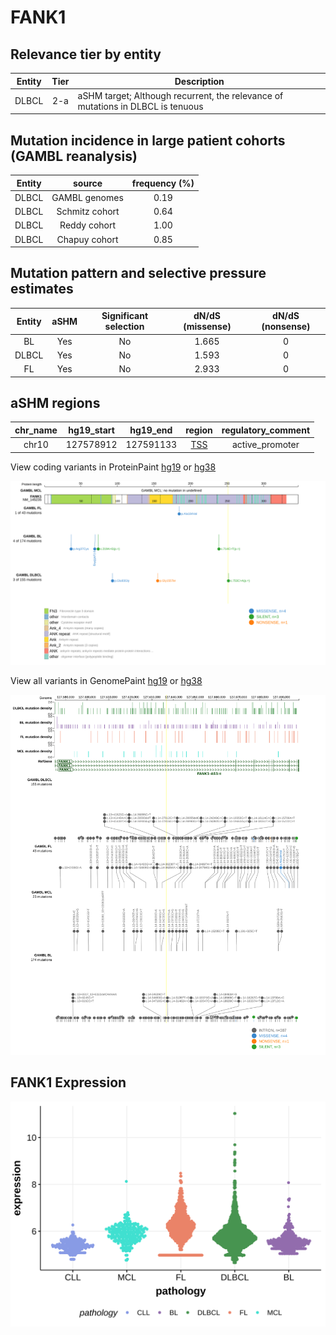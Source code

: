 # FANK1

## Relevance tier by entity

|Entity|Tier|Description                              |
|:------:|:----:|-----------------------------------------|
|DLBCL |2-a | aSHM target; Although recurrent, the relevance of mutations in DLBCL is tenuous |

## Mutation incidence in large patient cohorts (GAMBL reanalysis)

|Entity|source        |frequency (%)|
|:------:|:--------------:|:-------------:|
|DLBCL |GAMBL genomes |0.19         |
|DLBCL |Schmitz cohort|0.64         |
|DLBCL |Reddy cohort  |1.00         |
|DLBCL |Chapuy cohort |0.85         |

## Mutation pattern and selective pressure estimates

|Entity|aSHM|Significant selection|dN/dS (missense)|dN/dS (nonsense)|
|:------:|:----:|:---------------------:|:----------------:|:----------------:|
|BL    |Yes |No                   |1.665           |0               |
|DLBCL |Yes |No                   |1.593           |0               |
|FL    |Yes |No                   |2.933           |0               |

## aSHM regions

|chr_name|hg19_start|hg19_end |region                                                                                      |regulatory_comment|
|:--------:|:----------:|:---------:|:--------------------------------------------------------------------------------------------:|:------------------:|
|chr10   |127578912 |127591133|[TSS](https://genome.ucsc.edu/s/rdmorin/GAMBL%20hg19?position=chr10%3A127578912%2D127591133)|active_promoter   |


View coding variants in ProteinPaint [hg19](https://morinlab.github.io/LLMPP/GAMBL/FANK1_protein.html)  or [hg38](https://morinlab.github.io/LLMPP/GAMBL/FANK1_protein_hg38.html)

![image](images/proteinpaint/FANK1_NM_145235.svg)

View all variants in GenomePaint [hg19](https://morinlab.github.io/LLMPP/GAMBL/FANK1.html)  or [hg38](https://morinlab.github.io/LLMPP/GAMBL/FANK1_hg38.html)

![image](images/proteinpaint/FANK1.svg)
## FANK1 Expression
![image](images/gene_expression/FANK1_by_pathology.svg)
<!-- ORIGIN: NA -->
